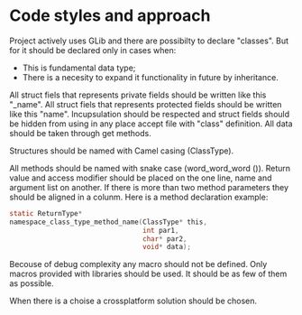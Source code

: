 # Code styles and approach

Project actively uses GLib and there are possibilty to declare "classes". But for it should be declared only in cases when:

* This is fundamental data type;
* There is a necesity to expand it functionality in future by inheritance.

All struct fiels that represents private fields should be written like this "_name".
All struct fiels that represents protected fields should be written like this "name".
Incupsulation should be respected and struct fields should be hidden from using in any place accept file with "class" definition. All data should be taken through get methods.

Structures should be named with Camel casing (ClassType). 

All methods should be named with snake case (word_word_word ()). Return value and access modifier should be placed on the one line, name and argument list on another. If there is more than two method parameters they should be aligned in a colunm. Here is a method declaration example:

```C
static ReturnType*
namespace_class_type_method_name(ClassType* this,
                                 int par1,
                                 char* par2,
                                 void* data);
```

Becouse of debug complexity any macro should not be defined. Only macros provided with libraries should be used. It should be as few of them as possible.

When there is a choise a crossplatform solution should be chosen.